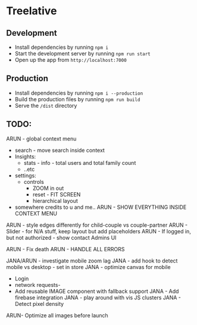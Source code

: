 # Treelative

## Development
- Install dependencies by running `npm i`
- Start the development server by running `npm run start`
- Open up the app from `http://localhost:7000`

## Production
- Install dependencies by running `npm i --production`
- Build the production files by running `npm run build`
- Serve the `/dist` directory

## TODO:
ARUN - global context menu
 - search - move search inside context
 - Insights:
    - stats - info - total users and total family count
    - ..etc
 - settings:
    - controls
      - ZOOM in out
      - reset - FIT SCREEN
      - hierarchical layout
 - somewhere credits to u and me..
ARUN - SHOW EVERYTHING INSIDE CONTEXT MENU
<!-- ARUN - use stabilizationProgress event to show a loading GIF -->
ARUN - style edges differently for child-couple vs couple-partner
ARUN - Slider - for N/A stuff, keep layout but add placeholders
ARUN - If logged in, but not authorized - show contact Admins UI
<!-- ARUN - Break full name -->
<!-- ARUN - Disable dragging of nodes -->
ARUN - Fix death
ARUN - HANDLE ALL ERRORS
<!-- ARUN - Add crow for Admins -->
JANA/ARUN - investigate mobile zoom lag
JANA - add hook to detect mobile vs desktop - set in store
JANA - optimize canvas for mobile
  - Login
  - network requests-
- Add reusable IMAGE component with fallback support
JANA - Add firebase integration
JANA - play around with vis JS clusters
JANA - Detect pixel density

ARUN- Optimize all images before launch